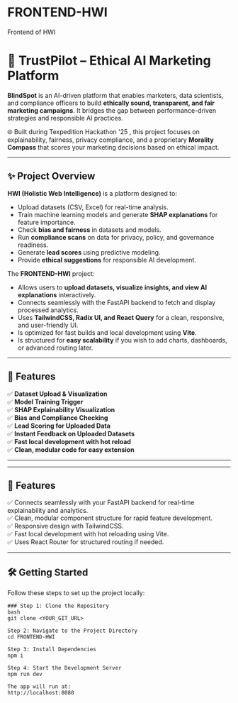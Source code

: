 # FRONTEND-HWI
Frontend of HWI
# 🤖 TrustPilot – Ethical AI Marketing Platform

**BlindSpot** is an AI-driven platform that enables marketers, data scientists, and compliance officers to build **ethically sound, transparent, and fair marketing campaigns**. It bridges the gap between performance-driven strategies and responsible AI practices.

🌐 Built during Texpedition Hackathon '25 , this project focuses on explainability, fairness, privacy compliance, and a proprietary **Morality Compass** that scores your marketing decisions based on ethical impact.

---

## ✨ Project Overview

**HWI (Holistic Web Intelligence)** is a platform designed to:
- Upload datasets (CSV, Excel) for real-time analysis.
- Train machine learning models and generate **SHAP explanations** for feature importance.
- Check **bias and fairness** in datasets and models.
- Run **compliance scans** on data for privacy, policy, and governance readiness.
- Generate **lead scores** using predictive modeling.
- Provide **ethical suggestions** for responsible AI development.

The **FRONTEND-HWI** project:
- Allows users to **upload datasets, visualize insights, and view AI explanations** interactively.
- Connects seamlessly with the FastAPI backend to fetch and display processed analytics.
- Uses **TailwindCSS, Radix UI, and React Query** for a clean, responsive, and user-friendly UI.
- Is optimized for fast builds and local development using **Vite**.
- Is structured for **easy scalability** if you wish to add charts, dashboards, or advanced routing later.

---

## 🚀 Features

✅ **Dataset Upload & Visualization**  
✅ **Model Training Trigger**  
✅ **SHAP Explainability Visualization**  
✅ **Bias and Compliance Checking**  
✅ **Lead Scoring for Uploaded Data**  
✅ **Instant Feedback on Uploaded Datasets**  
✅ **Fast local development with hot reload**  
✅ **Clean, modular code for easy extension**  

---
---

## 🚀 Features

✅ Connects seamlessly with your FastAPI backend for real-time explainability and analytics.  
✅ Clean, modular component structure for rapid feature development.  
✅ Responsive design with TailwindCSS.  
✅ Fast local development with hot reloading using Vite.  
✅ Uses React Router for structured routing if needed.

---

## 🛠️ Getting Started

Follow these steps to set up the project locally:
```
### Step 1: Clone the Repository
bash
git clone <YOUR_GIT_URL>

Step 2: Navigate to the Project Directory
cd FRONTEND-HWI

Step 3: Install Dependencies
npm i

Step 4: Start the Development Server
npm run dev

The app will run at:
http://localhost:8080
```
